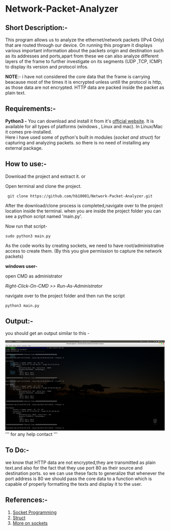 # Network-Packet-Analyzer 

## Short Description:-
This program allows us to analyze the ethernet/network packets (IPv4 Only) that are routed through our device.
On running this program it displays various important information about the packets origin and destination such as its
addresses and ports,apart from these we can also analyze different layers of the frame to further investigate on 
its segments (UDP ,TCP, ICMP) to display its version and protocol infos.

**NOTE**:- i have not considered the core data that the frame is carrying beacause most of the times it is encrypted 
          unless untill the protocol is http, as those data are not encrypted. HTTP data are packed inside the packet
          as plain text.
 

## Requirements:-
 
   **Python3 -** 
      You can download and install it from it's [official website](https://www.python.org/downloads/).
      It is available for all types of platforms (windows , Linux and mac). In Linux/Mac it comes pre-installed.    
      Here i have used some of python's built in modules (*socket and struct*) for capturing and analyzing packets. 
     so there is no need of installing any external package. 
   
## How to use:-

 Download the project and extract it.          or 
  
  Open terminal and clone the project.
```
 git clone https://github.com/hb10001/Network-Packet-Analyzer.git
 ```
 
 After the download/clone process is completed,navigate over to the project location inside the terminal.
 when you are inside the project folder you can see a python script named 'main.py'.
 
 Now run that script-
 ``` 
 sudo python3 main.py
 ```
  As the code works by creating sockets, we need to have root/administrative access to create them.
  (By this you give permission to capture the network packets) 
 
 
 **windows user-** 

  open CMD as administrator
                    
 *Right-Click-On-CMD >> Run-As-Administrator*
 
 navigate over to the project folder and then run the script
 ```
 python3 main.py
 ```
 ## Output:-
 
 you should get an output similar to this -

![Output](Output.png "Sample Output")
''' 
  for any help contact
'''
## To Do:-

we know that HTTP data are not encrypted,they are transmitted as plain text.and also for the fact that they use port 80
as their source and destination ports. so we can use these facts to generalize that whenever the port address is 80 we 
should pass the core data to a function which is capable of properly formatting the texts and display it to the user.

## References:-
1. [Socket Programming](https://docs.python.org/3/howto/sockets.html)
2. [Struct](https://docs.python.org/3.7/library/struct.html)
3. [More on sockets](https://www.techbeamers.com/python-tutorial-essentials-of-python-socket-programming/)

